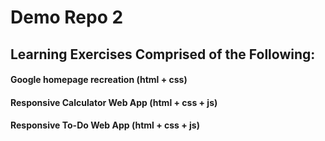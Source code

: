 # Demo Repo 2 

## Learning Exercises Comprised of the Following: 

#### Google homepage recreation (html + css)
#### Responsive Calculator Web App (html + css + js)
#### Responsive To-Do Web App (html + css + js)